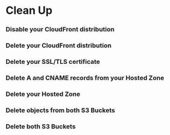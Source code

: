 # Clean Up

### Disable your CloudFront distribution

### Delete your CloudFront distribution

### Delete your SSL/TLS certificate

### Delete A and CNAME records from your Hosted Zone

### Delete your Hosted Zone

### Delete objects from both S3 Buckets

### Delete both S3 Buckets
